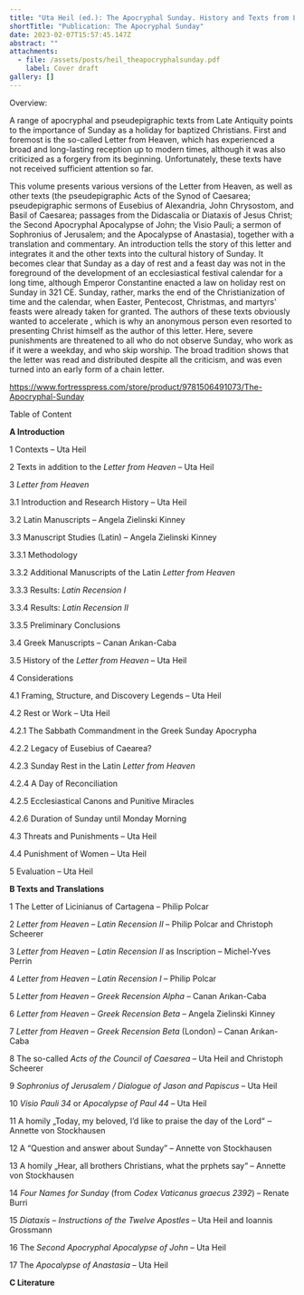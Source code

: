 ```yaml
---
title: "Uta Heil (ed.): The Apocryphal Sunday. History and Texts from Late Antiquity"
shortTitle: "Publication: The Apocryphal Sunday"
date: 2023-02-07T15:57:45.147Z
abstract: ""
attachments:
  - file: /assets/posts/heil_theapocryphalsunday.pdf
    label: Cover draft
gallery: []
---
```

O﻿verview:

A range of apocryphal and pseudepigraphic texts from Late Antiquity points to the importance of Sunday as a holiday for baptized Christians. First and foremost is the so-called Letter from Heaven, which has experienced a broad and long-lasting reception up to modern times, although it was also criticized as a forgery from its beginning. Unfortunately, these texts have not received sufficient attention so far.

This volume presents various versions of the Letter from Heaven, as well as other texts (the pseudepigraphic Acts of the Synod of Caesarea; pseudepigraphic sermons of Eusebius of Alexandria, John Chrysostom, and Basil of Caesarea; passages from the Didascalia or Diataxis of Jesus Christ; the Second Apocryphal Apocalypse of John; the Visio Pauli; a sermon of Sophronius of Jerusalem; and the Apocalypse of Anastasia), together with a translation and commentary. An introduction tells the story of this letter and integrates it and the other texts into the cultural history of Sunday. It becomes clear that Sunday as a day of rest and a feast day was not in the foreground of the development of an ecclesiastical festival calendar for a long time, although Emperor Constantine enacted a law on holiday rest on Sunday in 321 CE. Sunday, rather, marks the end of the Christianization of time and the calendar, when Easter, Pentecost, Christmas, and martyrs' feasts were already taken for granted. The authors of these texts obviously wanted to accelerate , which is why an anonymous person even resorted to presenting Christ himself as the author of this letter. Here, severe punishments are threatened to all who do not observe Sunday, who work as if it were a weekday, and who skip worship. The broad tradition shows that the letter was read and distributed despite all the criticism, and was even turned into an early form of a chain letter.

https://www.fortresspress.com/store/product/9781506491073/The-Apocryphal-Sunday



Table of Content

**A Introduction**

1 Contexts – Uta Heil

2 Texts in addition to the *Letter from Heaven* – Uta Heil

3 *Letter from Heaven*

3.1 Introduction and Research History – Uta Heil

3.2 Latin Manuscripts – Angela Zielinski Kinney

3.3 Manuscript Studies (Latin) – Angela Zielinski Kinney

3.3.1 Methodology

3.3.2 Additional Manuscripts of the Latin *Letter from Heaven*

3.3.3 Results: *Latin Recension I*

3.3.4 Results: *Latin Recension II*

3.3.5 Preliminary Conclusions

3.4 Greek Manuscripts – Canan Arıkan-Caba

3.5 History of the *Letter from Heaven* – Uta Heil

4 Considerations

4.1 Framing, Structure, and Discovery Legends – Uta Heil

4.2 Rest or Work – Uta Heil

4.2.1 The Sabbath Commandment in the Greek Sunday Apocrypha

4.2.2 Legacy of Eusebius of Caearea?

4.2.3 Sunday Rest in the Latin *Letter from Heaven*

4.2.4 A Day of Reconciliation

4.2.5 Ecclesiastical Canons and Punitive Miracles

4.2.6 Duration of Sunday until Monday Morning

4.3 Threats and Punishments – Uta Heil

4.4 Punishment of Women – Uta Heil

5 Evaluation – Uta Heil

**B Texts and Translations**

1 The Letter of Licinianus of Cartagena – Philip Polcar

2 *Letter from Heaven* – *Latin Recension II* – Philip Polcar and Christoph Scheerer

3 *Letter from Heaven* – *Latin Recension II* as Inscription – Michel-Yves Perrin

4 *Letter from Heaven* – *Latin Recension I* – Philip Polcar

5 *Letter from Heaven* – *Greek Recension Alpha* – Canan Arıkan-Caba

6 *Letter from Heaven* – *Greek Recension Beta* – Angela Zielinski Kinney

7 *Letter from Heaven* – *Greek Recension* *Beta* (London) – Canan Arıkan-Caba

8 The so-called *Acts of the Council of Caesarea* – Uta Heil and Christoph Scheerer

9 *Sophronius of Jerusalem / Dialogue of Jason and Papiscus* – Uta Heil

10 *Visio Pauli 34* or *Apocalypse of Paul 44* – Uta Heil

11 A homily „Today, my beloved, I’d like to praise the day of the Lord“ ‒ Annette von Stockhausen

12 A “Question and answer about Sunday” – Annette von Stockhausen

13 A homily „Hear, all brothers Christians, what the prphets say“ – Annette von Stockhausen

14 *Four Names for Sunday* (from *Codex Vaticanus graecus 2392*) – Renate Burri

[](<>)15 *Diataxis – Instructions of the Twelve Apostles* – Uta Heil and Ioannis Grossmann

16 The *Second Apocryphal Apocalypse of John* – Uta Heil

17 The *Apocalypse of Anastasia* – Uta Heil

**C Literature**